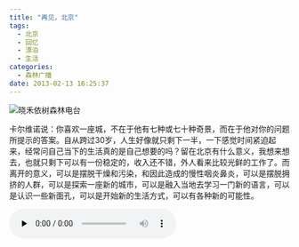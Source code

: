 ```yaml
---
title: "再见，北京"
tags:
  - 北京
  - 回忆
  - 漂泊
  - 生活
categories:
  - 森林广播
date: 2013-02-13 16:25:37
---
```


![晓禾依树森林电台](../../../images/radiocover/radio_048.jpg) 

卡尔维诺说：你喜欢一座城，不在于他有七种或七十种奇景，而在于他对你的问题所提示的答案。自从跨过30岁，人生好像就只剩下一半，一下感觉时间紧迫起来，经常问自己当下的生活真的是自己想要的吗？留在北京有什么意义，我想来想去，也就只剩下可以有一份稳定的，收入还不错，外人看来比较光鲜的工作了。而离开的意义，可以是摆脱干燥和污染，和因此造成的慢性咽炎鼻炎，可以是摆脱拥挤的人群，可以是探索一座新的城市，可以是融入当地去学习一门新的语言，可以是认识一些新面孔，可以是开始新的生活方式，可以有各种新的可能性。   

<audio id="audio" controls="" preload="none">
  <source id="mp3" src="http://www.coletree.com/radio/coletree_radio_048.mp3">
</audio>